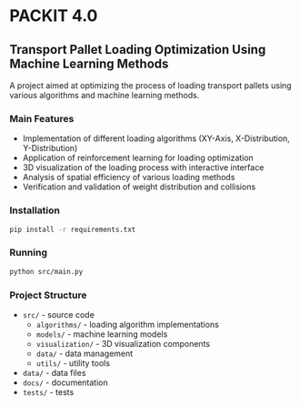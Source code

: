 # PACKIT 4.0

## Transport Pallet Loading Optimization Using Machine Learning Methods

A project aimed at optimizing the process of loading transport pallets using various algorithms and machine learning methods.

### Main Features

- Implementation of different loading algorithms (XY-Axis, X-Distribution, Y-Distribution)
- Application of reinforcement learning for loading optimization
- 3D visualization of the loading process with interactive interface
- Analysis of spatial efficiency of various loading methods
- Verification and validation of weight distribution and collisions

### Installation

```bash
pip install -r requirements.txt
```

### Running

```bash
python src/main.py
```

### Project Structure

- `src/` - source code
  - `algorithms/` - loading algorithm implementations
  - `models/` - machine learning models
  - `visualization/` - 3D visualization components
  - `data/` - data management
  - `utils/` - utility tools
- `data/` - data files
- `docs/` - documentation
- `tests/` - tests 